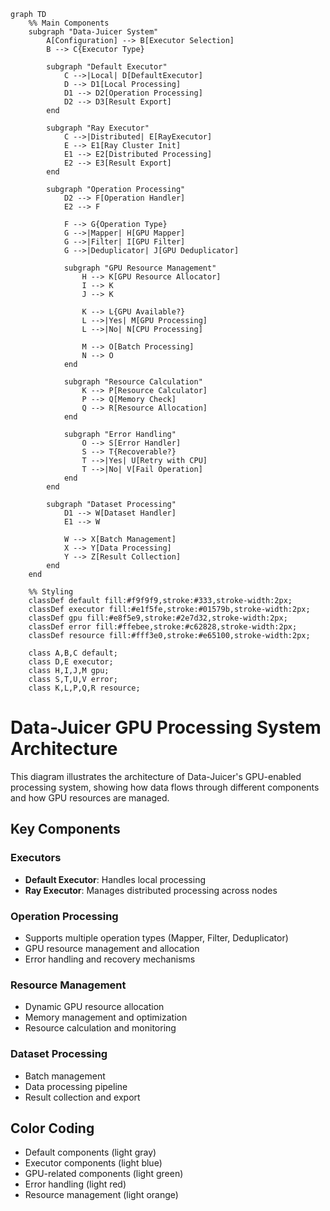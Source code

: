 ```mermaid
graph TD
    %% Main Components
    subgraph "Data-Juicer System"
        A[Configuration] --> B[Executor Selection]
        B --> C{Executor Type}
        
        subgraph "Default Executor"
            C -->|Local| D[DefaultExecutor]
            D --> D1[Local Processing]
            D1 --> D2[Operation Processing]
            D2 --> D3[Result Export]
        end
        
        subgraph "Ray Executor"
            C -->|Distributed| E[RayExecutor]
            E --> E1[Ray Cluster Init]
            E1 --> E2[Distributed Processing]
            E2 --> E3[Result Export]
        end
        
        subgraph "Operation Processing"
            D2 --> F[Operation Handler]
            E2 --> F
            
            F --> G{Operation Type}
            G -->|Mapper| H[GPU Mapper]
            G -->|Filter| I[GPU Filter]
            G -->|Deduplicator| J[GPU Deduplicator]
            
            subgraph "GPU Resource Management"
                H --> K[GPU Resource Allocator]
                I --> K
                J --> K
                
                K --> L{GPU Available?}
                L -->|Yes| M[GPU Processing]
                L -->|No| N[CPU Processing]
                
                M --> O[Batch Processing]
                N --> O
            end
            
            subgraph "Resource Calculation"
                K --> P[Resource Calculator]
                P --> Q[Memory Check]
                Q --> R[Resource Allocation]
            end
            
            subgraph "Error Handling"
                O --> S[Error Handler]
                S --> T{Recoverable?}
                T -->|Yes| U[Retry with CPU]
                T -->|No| V[Fail Operation]
            end
        end
        
        subgraph "Dataset Processing"
            D1 --> W[Dataset Handler]
            E1 --> W
            
            W --> X[Batch Management]
            X --> Y[Data Processing]
            Y --> Z[Result Collection]
        end
    end
    
    %% Styling
    classDef default fill:#f9f9f9,stroke:#333,stroke-width:2px;
    classDef executor fill:#e1f5fe,stroke:#01579b,stroke-width:2px;
    classDef gpu fill:#e8f5e9,stroke:#2e7d32,stroke-width:2px;
    classDef error fill:#ffebee,stroke:#c62828,stroke-width:2px;
    classDef resource fill:#fff3e0,stroke:#e65100,stroke-width:2px;
    
    class A,B,C default;
    class D,E executor;
    class H,I,J,M gpu;
    class S,T,U,V error;
    class K,L,P,Q,R resource;
```

# Data-Juicer GPU Processing System Architecture

This diagram illustrates the architecture of Data-Juicer's GPU-enabled processing system, showing how data flows through different components and how GPU resources are managed.

## Key Components

### Executors
- **Default Executor**: Handles local processing
- **Ray Executor**: Manages distributed processing across nodes

### Operation Processing
- Supports multiple operation types (Mapper, Filter, Deduplicator)
- GPU resource management and allocation
- Error handling and recovery mechanisms

### Resource Management
- Dynamic GPU resource allocation
- Memory management and optimization
- Resource calculation and monitoring

### Dataset Processing
- Batch management
- Data processing pipeline
- Result collection and export

## Color Coding
- Default components (light gray)
- Executor components (light blue)
- GPU-related components (light green)
- Error handling (light red)
- Resource management (light orange)
